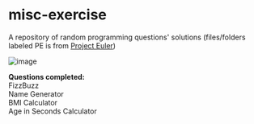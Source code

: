 # misc-exercise
A repository of random programming questions' solutions (files/folders labeled PE is from [Project Euler](https://projecteuler.net/))

![image](https://user-images.githubusercontent.com/52240770/127628541-a0a80121-2ec9-4acf-af91-c18008c41c69.png)

<strong>Questions completed:</strong>
<br>
FizzBuzz
<br>
Name Generator
<br>
BMI Calculator
<br>
Age in Seconds Calculator
